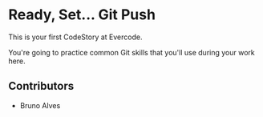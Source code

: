 
# Ready, Set... Git Push

This is your first CodeStory at Evercode.

You're going to practice common Git skills that you'll use during your work here.

## Contributors

- Bruno Alves